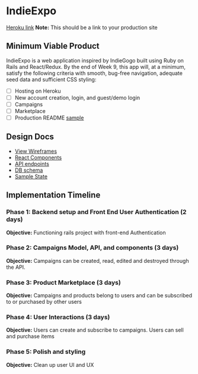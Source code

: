 # IndieExpo

[Heroku link][heroku] **Note:** This should be a link to your production site

[heroku]: https://calm-brook-59615.herokuapp.com/

## Minimum Viable Product

IndieExpo is a web application inspired by IndieGogo built using Ruby on Rails
and React/Redux.  By the end of Week 9, this app will, at a minimum, satisfy the
following criteria with smooth, bug-free navigation, adequate seed data and
sufficient CSS styling:

- [ ] Hosting on Heroku
- [ ] New account creation, login, and guest/demo login
- [ ] Campaigns
- [ ] Marketplace
- [ ] Production README [sample](docs/production_readme.md)

## Design Docs
* [View Wireframes][wireframes]
* [React Components][components]
* [API endpoints][api-endpoints]
* [DB schema][schema]
* [Sample State][sample-state]

[wireframes]: docs/wireframes
[components]: docs/component-hierarchy.md
[sample-state]: docs/sample-state.md
[api-endpoints]: docs/api-endpoints.md
[schema]: docs/schema.md

## Implementation Timeline

### Phase 1: Backend setup and Front End User Authentication (2 days)

**Objective:** Functioning rails project with front-end Authentication

### Phase 2: Campaigns Model, API, and components (3 days)

**Objective:** Campaigns can be created, read, edited and destroyed through
the API.

### Phase 3: Product Marketplace (3 days)

**Objective:** Campaigns and products belong to users and can be subscribed to or purchased by other users

### Phase 4: User Interactions (3 days)

**Objective:** Users can create and subscribe to campaigns. Users can sell and purchase items

### Phase 5: Polish and styling

**Objective:** Clean up user UI and UX
